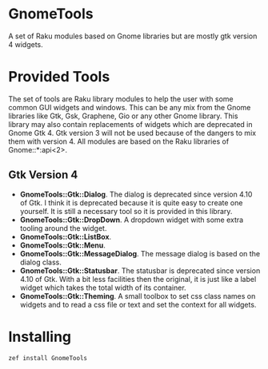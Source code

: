 # GnomeTools
A set of Raku modules based on Gnome libraries but are mostly gtk version 4 widgets.

# Provided Tools
The set of tools are Raku library modules to help the user with some common GUI widgets and windows. This can be any mix from the Gnome libraries like Gtk, Gsk, Graphene, Gio or any other Gnome library. This library may also contain replacements of widgets which are deprecated in Gnome Gtk 4. Gtk version 3 will not be used because of the dangers to mix them with version 4. All modules are based on the Raku libraries of Gnome::*:api<2>.

## Gtk Version 4

* **GnomeTools::Gtk::Dialog**. The dialog is deprecated since version 4.10 of Gtk. I think it is deprecated because it is quite easy to create one yourself. It is still a necessary tool so it is provided in this library.
* **GnomeTools::Gtk::DropDown**. A dropdown widget with some extra tooling around the widget.
* **GnomeTools::Gtk::ListBox**.
* **GnomeTools::Gtk::Menu**.
* **GnomeTools::Gtk::MessageDialog**. The message dialog is based on the dialog class.
* **GnomeTools::Gtk::Statusbar**. The statusbar is deprecated since version 4.10 of Gtk. With a bit less facilities then the original, it is just like a label widget which takes the total width of its container.
* **GnomeTools::Gtk::Theming**. A small toolbox to set css class names on widgets and to read a css file or text and set the context for all widgets.

# Installing
```
zef install GnomeTools
```
